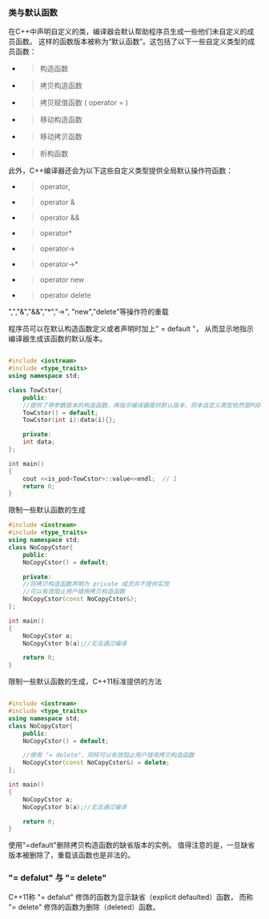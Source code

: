 
### 类与默认函数 

在C++中声明自定义的类，编译器会默认帮助程序员生成一些他们未自定义的成员函数。
这样的函数版本被称为“默认函数”。这包括了以下一些自定义类型的成员函数：

 - > 构造函数
 - > 拷贝构造函数
 - > 拷贝赋值函数 ( operator = )
 - > 移动构造函数
 - > 移动拷贝函数
 - > 析构函数
 
 此外，C++编译器还会为以下这些自定义类型提供全局默认操作符函数：
 
 - > operator,
 - > operator &
 - > operator &&
 - > operator*
 - > operator->
 - > operator->*
 - > operator new
 - > operator delete

",","&","&&","*","->", "new","delete"等操作符的重载



程序员可以在默认构造函数定义或者声明时加上" = default "，
从而显示地指示编译器生成该函数的默认版本。
```C++

#include <iostream>
#include <type_traits>
using namespace std;

class TowCstor{
    public:
    //提供了带参数版本的构造函数，再指示编译器提供默认版本，则本自定义类型依然是POD类型
    TowCstor() = default;
    TowCstor(int i):data(i){};

    private:
    int data;
};

int main()
{
    cout <<is_pod<TowCstor>::value<<endl;  // 1
    return 0;
}

```


 限制一些默认函数的生成
```C++
#include <iostream>
#include <type_traits>
using namespace std;
class NoCopyCstor{
    public:
    NoCopyCstor() = default;

    private:
    //将拷贝构造函数声明为 private 成员并不提供实现
    //可以有效阻止用户错用拷贝构造函数
    NoCopyCstor(const NoCopyCstor&);
};

int main()
{
    NoCopyCstor a;
    NoCopyCstor b(a);//无法通过编译

    return 0;
}

```


限制一些默认函数的生成，C++11标准提供的方法

```C++

#include <iostream>
#include <type_traits>
using namespace std;
class NoCopyCstor{
    public:
    NoCopyCstor() = default;

    //使用 "= delete"，同样可以有效阻止用户错用拷贝构造函数
    NoCopyCstor(const NoCopyCstor&) = delete;
};

int main()
{
    NoCopyCstor a;
    NoCopyCstor b(a);//无法通过编译

    return 0;
}

```
使用"=default"删除拷贝构造函数的缺省版本的实例。
值得注意的是，一旦缺省版本被删除了，重载该函数也是非法的。



###  "= defalut"  与  "= delete"
C++11称 "= defalut" 修饰的函数为显示缺省（explicit  defaulted）函数，
而称 "= delete" 修饰的函数为删除（deleted）函数。
























